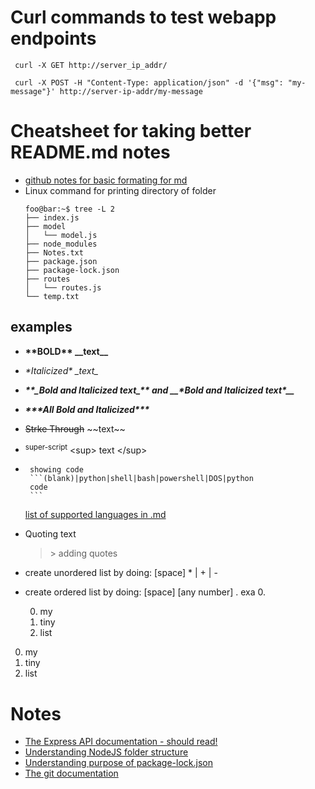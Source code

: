 # Curl commands to test webapp endpoints
```
 curl -X GET http://server_ip_addr/
 
 curl -X POST -H "Content-Type: application/json" -d '{"msg": "my-message"}' http://server-ip-addr/my-message
```
# Cheatsheet for taking better README.md notes
- [github notes for basic formating for md](https://docs.github.com/en/get-started/writing-on-github/getting-started-with-writing-and-formatting-on-github/basic-writing-and-formatting-syntax)
- Linux command for printing directory of folder
    ```console
    foo@bar:~$ tree -L 2
    ├── index.js
    ├── model
    │   └── model.js
    ├── node_modules
    ├── Notes.txt
    ├── package.json
    ├── package-lock.json
    ├── routes
    │   └── routes.js
    └── temp.txt
    ```
## examples
 - **\*\*BOLD\*\* \_\_text\_\_**
 - *\*Italicized\* \_text\_*
 - **_\*\*\_Bold and Italicized text\_\*\* and \_\_\*Bold and Italicized text\*\_\__**
 - ***\*\*\*All Bold and Italicized\*\*\****
 - ~~Strke Through~~ \~\~text\~\~
 - <sup>super-script</sup> \<sup> text \</sup>
 - ````
    showing code
    ```(blank)|python|shell|bash|powershell|DOS|python
    code
    ```
   ````
   [list of supported languages in .md](https://docs.readme.com/rdmd/docs/code-blocks)
- Quoting text
    > \> adding quotes 
- create unordered list by doing: [space] * | + | -
- create ordered list by doing: [space] [any number] . exa 0.
    
    0. my
    1. tiny
    2. list
0. my
1. tiny
2. list


 


# Notes
- [The Express API documentation - should read!](https://expressjs.com/en/4x/api.html)
- [Understanding NodeJS folder structure](https://www.geeksforgeeks.org/folder-structure-for-a-node-js-project/)
- [Understanding purpose of package-lock.json](https://stackoverflow.com/questions/44297803/what-is-the-role-of-the-package-lock-json)
- [The git documentation](https://git-scm.com/doc)
